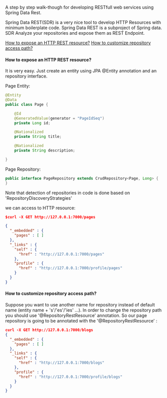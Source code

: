 A step by step walk-though for developing RESTfull web services using Spring Data Rest.  

Spring Data REST(SDR) is a very nice tool to develop HTTP Resources with minimum boilerplate code.
Spring Data REST is a subproject of Spring data. SDR Analyze your repositories and expose them as REST Endpoint.


[How to expose an HTTP REST resource?](https://github.com/amirtvk/SpringDataRest_StepByStep#how-to-expose-an-http-rest-resource)
[How to customize repository access path?](https://github.com/amirtvk/SpringDataRest_StepByStep#how-to-customize-repository-access-path)

#### How to expose an HTTP REST resource?


It is very easy. Just create an entity using JPA @Entity annotation and an repository interface.


Page Entity:
```java
@Entity
@Data
public class Page {

    @Id
    @GeneratedValue(generator = "PageIdSeq")
    private Long id;

    @Nationalized
    private String title;

    @Nationalized
    private String description;

}

```

Page Repository:
```java
public interface PageRepository extends CrudRepository<Page, Long> {
}
```
Note that detection of repositories in code is done based on 'RepositoryDiscoveryStrategies'

we can access to HTTP resource:
```json
$curl -X GET http://127.0.0.1:7000/pages

{
  "_embedded" : {
    "pages" : [ ]
  },
  "_links" : {
    "self" : {
      "href" : "http://127.0.0.1:7000/pages"
    },
    "profile" : {
      "href" : "http://127.0.0.1:7000/profile/pages"
    }
  }
}
```

#### How to customize repository access path?
Suppose you want to use another name for repository instead of default name (entity name + 's'/'es'/'ies' ...). In order to change the repository path you should use '@RepositoryRestResource' annotation.
So our page repository is going to be annotated with the '@RepositoryRestResource' :

```json
curl -X GET http://127.0.0.1:7000/blogs
{
  "_embedded" : {
    "pages" : [ ]
  },
  "_links" : {
    "self" : {
      "href" : "http://127.0.0.1:7000/blogs"
    },
    "profile" : {
      "href" : "http://127.0.0.1:7000/profile/blogs"
    }
  }
}
```








